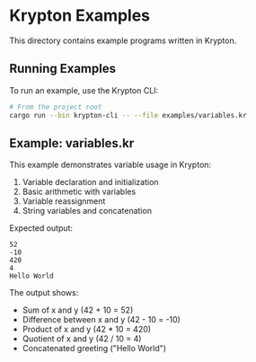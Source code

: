 # Krypton Examples

This directory contains example programs written in Krypton.

## Running Examples

To run an example, use the Krypton CLI:

```bash
# From the project root
cargo run --bin krypton-cli -- --file examples/variables.kr
```

## Example: variables.kr

This example demonstrates variable usage in Krypton:

1. Variable declaration and initialization
2. Basic arithmetic with variables
3. Variable reassignment
4. String variables and concatenation

Expected output:
```
52
-10
420
4
Hello World
```

The output shows:
- Sum of x and y (42 + 10 = 52)
- Difference between x and y (42 - 10 = -10)
- Product of x and y (42 * 10 = 420)
- Quotient of x and y (42 / 10 = 4)
- Concatenated greeting ("Hello World") 